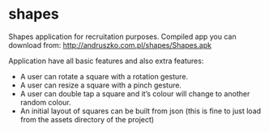 shapes
======

Shapes application for recruitation purposes.
Compiled app you can download from:
http://andruszko.com.pl/shapes/Shapes.apk

Application have all basic features and also extra features:
* A user can rotate a square with a rotation gesture. 
* A user can resize a square with a pinch gesture. 
* A user can double tap a square and it’s colour will change to another random colour. 
* An initial layout of squares can be built from json (this is fine to just load from the assets directory of the project)
